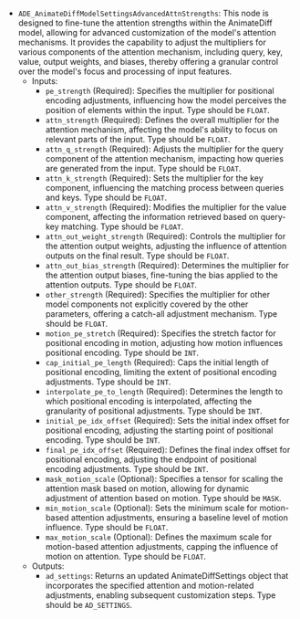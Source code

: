 - `ADE_AnimateDiffModelSettingsAdvancedAttnStrengths`: This node is designed to fine-tune the attention strengths within the AnimateDiff model, allowing for advanced customization of the model's attention mechanisms. It provides the capability to adjust the multipliers for various components of the attention mechanism, including query, key, value, output weights, and biases, thereby offering a granular control over the model's focus and processing of input features.
    - Inputs:
        - `pe_strength` (Required): Specifies the multiplier for positional encoding adjustments, influencing how the model perceives the position of elements within the input. Type should be `FLOAT`.
        - `attn_strength` (Required): Defines the overall multiplier for the attention mechanism, affecting the model's ability to focus on relevant parts of the input. Type should be `FLOAT`.
        - `attn_q_strength` (Required): Adjusts the multiplier for the query component of the attention mechanism, impacting how queries are generated from the input. Type should be `FLOAT`.
        - `attn_k_strength` (Required): Sets the multiplier for the key component, influencing the matching process between queries and keys. Type should be `FLOAT`.
        - `attn_v_strength` (Required): Modifies the multiplier for the value component, affecting the information retrieved based on query-key matching. Type should be `FLOAT`.
        - `attn_out_weight_strength` (Required): Controls the multiplier for the attention output weights, adjusting the influence of attention outputs on the final result. Type should be `FLOAT`.
        - `attn_out_bias_strength` (Required): Determines the multiplier for the attention output biases, fine-tuning the bias applied to the attention outputs. Type should be `FLOAT`.
        - `other_strength` (Required): Specifies the multiplier for other model components not explicitly covered by the other parameters, offering a catch-all adjustment mechanism. Type should be `FLOAT`.
        - `motion_pe_stretch` (Required): Specifies the stretch factor for positional encoding in motion, adjusting how motion influences positional encoding. Type should be `INT`.
        - `cap_initial_pe_length` (Required): Caps the initial length of positional encoding, limiting the extent of positional encoding adjustments. Type should be `INT`.
        - `interpolate_pe_to_length` (Required): Determines the length to which positional encoding is interpolated, affecting the granularity of positional adjustments. Type should be `INT`.
        - `initial_pe_idx_offset` (Required): Sets the initial index offset for positional encoding, adjusting the starting point of positional encoding. Type should be `INT`.
        - `final_pe_idx_offset` (Required): Defines the final index offset for positional encoding, adjusting the endpoint of positional encoding adjustments. Type should be `INT`.
        - `mask_motion_scale` (Optional): Specifies a tensor for scaling the attention mask based on motion, allowing for dynamic adjustment of attention based on motion. Type should be `MASK`.
        - `min_motion_scale` (Optional): Sets the minimum scale for motion-based attention adjustments, ensuring a baseline level of motion influence. Type should be `FLOAT`.
        - `max_motion_scale` (Optional): Defines the maximum scale for motion-based attention adjustments, capping the influence of motion on attention. Type should be `FLOAT`.
    - Outputs:
        - `ad_settings`: Returns an updated AnimateDiffSettings object that incorporates the specified attention and motion-related adjustments, enabling subsequent customization steps. Type should be `AD_SETTINGS`.
